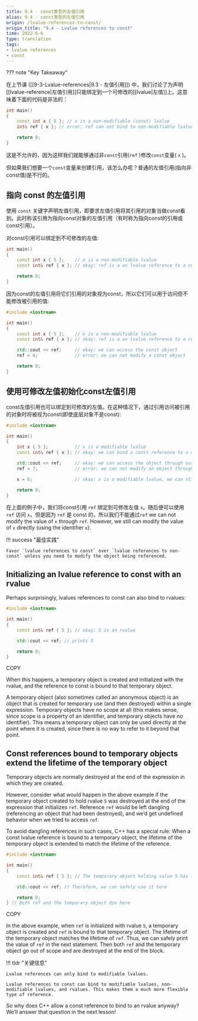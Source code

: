 ```yaml
---
title: 9.4 - const类型的左值引用 
alias: 9.4 - const类型的左值引用 
origin: /lvalue-references-to-const/
origin_title: "9.4 — Lvalue references to const"
time: 2022-6-6
type: translation
tags:
- lvalue references
- const
---
```


??? note "Key Takeaway"
	

在上节课 ([[9-3-Lvalue-references|9.3 - 左值引用]]) 中，我们讨论了为声明[[lvalue-reference|左值引用]]只能绑定到一个可修改的[[lvalue|左值]]上。这意味着下面的代码是非法的：

```cpp
int main()
{
    const int x { 5 }; // x is a non-modifiable (const) lvalue
    int& ref { x }; // error: ref can not bind to non-modifiable lvalue

    return 0;
}
```

这是不允许的，因为这样我们就能够通过非`const`引用(`ref` )修改`const`变量( `x` )。

但如果我们想要一个`const`变量来创建引用，该怎么办呢？普通的左值引用(指向非const值)是不行的。

## 指向 const 的左值引用

使用 `const` 关键字声明左值引用，即要求左值引用将其引用的对象当做const看到。此时称该引用为指向const对象的左值引用（有时称为指向const的引用或const引用）。

对const引用可以绑定到不可修改的左值:

```cpp
int main()
{
    const int x { 5 };    // x is a non-modifiable lvalue
    const int& ref { x }; // okay: ref is a an lvalue reference to a const value

    return 0;
}
```

因为const的左值引用将它们引用的对象视为const，所以它们可以用于访问但不能修改被引用的值:

```cpp
#include <iostream>

int main()
{
    const int x { 5 };    // x is a non-modifiable lvalue
    const int& ref { x }; // okay: ref is a an lvalue reference to a const value

    std::cout << ref;     // okay: we can access the const object
    ref = 6;              // error: we can not modify a const object

    return 0;
}
```


## 使用可修改左值初始化const左值引用

const左值引用也可以绑定到可修改的左值。在这种情况下，通过引用访问被引用的对象时将被视为const(即使底层对象不是const):


```cpp
#include <iostream>

int main()
{
    int x { 5 };          // x is a modifiable lvalue
    const int& ref { x }; // okay: we can bind a const reference to a modifiable lvalue

    std::cout << ref;     // okay: we can access the object through our const reference
    ref = 7;              // error: we can not modify an object through a const reference

    x = 6;                // okay: x is a modifiable lvalue, we can still modify it through the original identifier

    return 0;
}
```


在上面的例子中，我们将const引用 `ref` 绑定到可修改左值 `x`。随后便可以使用 `ref` 访问 `x`，但是因为 `ref` 是 const 的，所以我们不能通过`ref` we can not modify the value of `x` through `ref`. However, we still can modify the value of `x` directly (using the identifier `x`).

!!! success "最佳实践"

	Favor `lvalue references to const` over `lvalue references to non-const` unless you need to modify the object being referenced.

## Initializing an lvalue reference to const with an rvalue

Perhaps surprisingly, lvalues references to const can also bind to rvalues:

```cpp
#include <iostream>

int main()
{
    const int& ref { 5 }; // okay: 5 is an rvalue

    std::cout << ref; // prints 5

    return 0;
}
```

COPY

When this happens, a temporary object is created and initialized with the rvalue, and the reference to const is bound to that temporary object.

A temporary object (also sometimes called an anonymous object) is an object that is created for temporary use (and then destroyed) within a single expression. Temporary objects have no scope at all (this makes sense, since scope is a property of an identifier, and temporary objects have no identifier). This means a temporary object can only be used directly at the point where it is created, since there is no way to refer to it beyond that point.

## Const references bound to temporary objects extend the lifetime of the temporary object

Temporary objects are normally destroyed at the end of the expression in which they are created.

However, consider what would happen in the above example if the temporary object created to hold rvalue `5` was destroyed at the end of the expression that initializes `ref`. Reference `ref` would be left dangling (referencing an object that had been destroyed), and we’d get undefined behavior when we tried to access `ref`.

To avoid dangling references in such cases, C++ has a special rule: When a const lvalue reference is bound to a temporary object, the lifetime of the temporary object is extended to match the lifetime of the reference.

```cpp
#include <iostream>

int main()
{
    const int& ref { 5 }; // The temporary object holding value 5 has its lifetime extended to match ref

    std::cout << ref; // Therefore, we can safely use it here

    return 0;
} // Both ref and the temporary object die here
```

COPY

In the above example, when `ref` is initialized with rvalue `5`, a temporary object is created and `ref` is bound to that temporary object. The lifetime of the temporary object matches the lifetime of `ref`. Thus, we can safely print the value of `ref` in the next statement. Then both `ref` and the temporary object go out of scope and are destroyed at the end of the block.

!!! tldr "关键信息"

	Lvalue references can only bind to modifiable lvalues.
	
	Lvalue references to const can bind to modifiable lvalues, non-modifiable lvalues, and rvalues. This makes them a much more flexible type of reference.

So why does C++ allow a const reference to bind to an rvalue anyway? We’ll answer that question in the next lesson!
